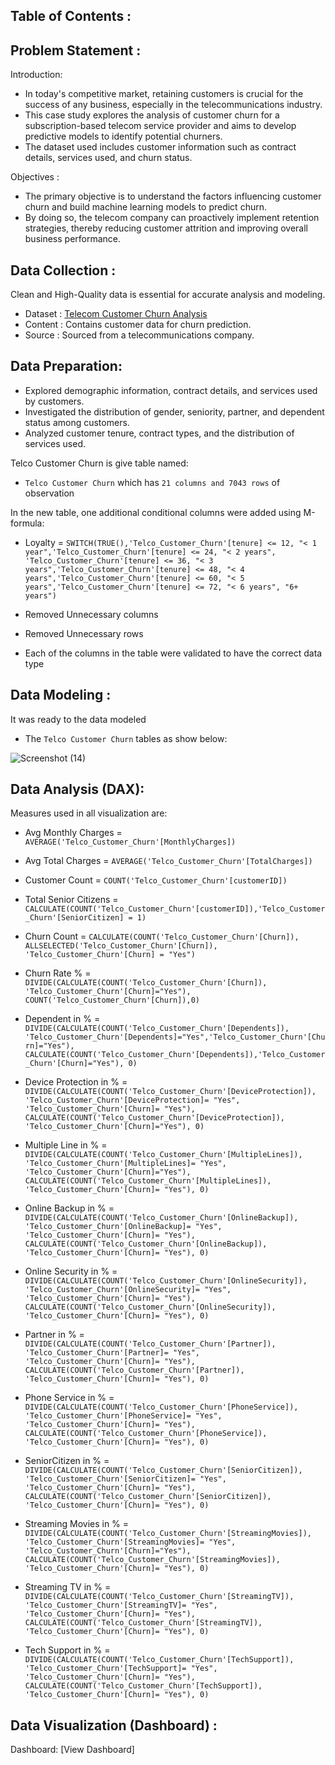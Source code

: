 ## Table of Contents :

## Problem Statement :
Introduction:
- In today's competitive market, retaining customers is crucial for the success of any business, especially in the telecommunications industry.
- This case study explores the analysis of customer churn for a subscription-based telecom service provider and aims to develop predictive models to identify potential churners. 
- The dataset used includes customer information such as contract details, services used, and churn status.


Objectives :
- The primary objective is to understand the factors influencing customer churn and build machine learning models to predict churn. 
- By doing so, the telecom company can proactively implement retention strategies, thereby reducing customer attrition and improving overall business performance.

## Data Collection : 
Clean and  High-Quality data is essential for accurate analysis and modeling.
- Dataset : [Telecom Customer Churn Analysis](https://github.com/ganesh0823/Telecom_Customer_Churn_Analysis/blob/main/Telco_Customer_Churn.xlsx)
- Content : Contains customer data for churn prediction.
- Source : Sourced from a telecommunications company.

## Data Preparation:
- Explored demographic information, contract details, and services used by customers.
- Investigated the distribution of gender, seniority, partner, and dependent status among customers.
- Analyzed customer tenure, contract types, and the distribution of services used.

Telco Customer Churn is give table named:

- `Telco Customer Churn` which has `21 columns and 7043 rows` of observation
  
In the new table, one additional conditional columns were added using M-formula:
- Loyalty = `SWITCH(TRUE(),'Telco_Customer_Churn'[tenure] <= 12, "< 1 year",'Telco_Customer_Churn'[tenure] <= 24, "< 2 years",  'Telco_Customer_Churn'[tenure] <= 36, "< 3 years",'Telco_Customer_Churn'[tenure] <= 48, "< 4 years",'Telco_Customer_Churn'[tenure] <= 60, "< 5 years",'Telco_Customer_Churn'[tenure] <= 72, "< 6 years", "6+ years")`

- Removed Unnecessary columns 
- Removed Unnecessary rows
- Each of the columns in the table were validated to have the correct data type

## Data Modeling :
It was ready to the data modeled
- The `Telco Customer Churn` tables as show below:
  
![Screenshot (14)](https://github.com/ganesh0823/Telecom_Customer_Churn_Analysis/assets/164488911/e007736e-70ed-4f1c-a4fa-788bad39f3ac)

## Data Analysis (DAX):
Measures used in  all visualization are:
- Avg Monthly Charges = `AVERAGE('Telco_Customer_Churn'[MonthlyCharges])`
  
- Avg Total Charges = `AVERAGE('Telco_Customer_Churn'[TotalCharges])`
  
- Customer Count = `COUNT('Telco_Customer_Churn'[customerID])`
  
- Total Senior Citizens = `CALCULATE(COUNT('Telco_Customer_Churn'[customerID]),'Telco_Customer_Churn'[SeniorCitizen] = 1)`
  
- Churn Count = `CALCULATE(COUNT('Telco_Customer_Churn'[Churn]), ALLSELECTED('Telco_Customer_Churn'[Churn]), 'Telco_Customer_Churn'[Churn] = "Yes")`
  
- Churn Rate % = `DIVIDE(CALCULATE(COUNT('Telco_Customer_Churn'[Churn]), 'Telco_Customer_Churn'[Churn]="Yes"), COUNT('Telco_Customer_Churn'[Churn]),0)`
  
- Dependent in % = `DIVIDE(CALCULATE(COUNT('Telco_Customer_Churn'[Dependents]), 'Telco_Customer_Churn'[Dependents]="Yes",'Telco_Customer_Churn'[Churn]="Yes"), CALCULATE(COUNT('Telco_Customer_Churn'[Dependents]),'Telco_Customer_Churn'[Churn]="Yes"), 0)`
  
- Device Protection in % = `DIVIDE(CALCULATE(COUNT('Telco_Customer_Churn'[DeviceProtection]), 'Telco_Customer_Churn'[DeviceProtection]= "Yes", 'Telco_Customer_Churn'[Churn]= "Yes"), CALCULATE(COUNT('Telco_Customer_Churn'[DeviceProtection]), 'Telco_Customer_Churn'[Churn]="Yes"), 0)`
  
- Multiple Line in % = `DIVIDE(CALCULATE(COUNT('Telco_Customer_Churn'[MultipleLines]), 'Telco_Customer_Churn'[MultipleLines]= "Yes", 'Telco_Customer_Churn'[Churn]="Yes"), CALCULATE(COUNT('Telco_Customer_Churn'[MultipleLines]), 'Telco_Customer_Churn'[Churn]= "Yes"), 0)`
  
- Online Backup in % = `DIVIDE(CALCULATE(COUNT('Telco_Customer_Churn'[OnlineBackup]), 'Telco_Customer_Churn'[OnlineBackup]= "Yes", 'Telco_Customer_Churn'[Churn]= "Yes"), CALCULATE(COUNT('Telco_Customer_Churn'[OnlineBackup]), 'Telco_Customer_Churn'[Churn]= "Yes"), 0)`
  
- Online Security in % = `DIVIDE(CALCULATE(COUNT('Telco_Customer_Churn'[OnlineSecurity]), 'Telco_Customer_Churn'[OnlineSecurity]= "Yes", 'Telco_Customer_Churn'[Churn]= "Yes"), CALCULATE(COUNT('Telco_Customer_Churn'[OnlineSecurity]), 'Telco_Customer_Churn'[Churn]= "Yes"), 0)`
  
- Partner in % = `DIVIDE(CALCULATE(COUNT('Telco_Customer_Churn'[Partner]), 'Telco_Customer_Churn'[Partner]= "Yes", 'Telco_Customer_Churn'[Churn]= "Yes"), CALCULATE(COUNT('Telco_Customer_Churn'[Partner]), 'Telco_Customer_Churn'[Churn]= "Yes"), 0)`
  
- Phone Service in % = `DIVIDE(CALCULATE(COUNT('Telco_Customer_Churn'[PhoneService]), 'Telco_Customer_Churn'[PhoneService]= "Yes", 'Telco_Customer_Churn'[Churn]= "Yes"), CALCULATE(COUNT('Telco_Customer_Churn'[PhoneService]), 'Telco_Customer_Churn'[Churn]= "Yes"), 0)`
  
- SeniorCitizen in % = `DIVIDE(CALCULATE(COUNT('Telco_Customer_Churn'[SeniorCitizen]), 'Telco_Customer_Churn'[SeniorCitizen]= "Yes", 'Telco_Customer_Churn'[Churn]= "Yes"), CALCULATE(COUNT('Telco_Customer_Churn'[SeniorCitizen]), 'Telco_Customer_Churn'[Churn]= "Yes"), 0)`
  
- Streaming Movies in % = `DIVIDE(CALCULATE(COUNT('Telco_Customer_Churn'[StreamingMovies]), 'Telco_Customer_Churn'[StreamingMovies]= "Yes", 'Telco_Customer_Churn'[Churn]="Yes"), CALCULATE(COUNT('Telco_Customer_Churn'[StreamingMovies]), 'Telco_Customer_Churn'[Churn]= "Yes"), 0)`
  
- Streaming TV in % = `DIVIDE(CALCULATE(COUNT('Telco_Customer_Churn'[StreamingTV]), 'Telco_Customer_Churn'[StreamingTV]= "Yes", 'Telco_Customer_Churn'[Churn]= "Yes"), CALCULATE(COUNT('Telco_Customer_Churn'[StreamingTV]), 'Telco_Customer_Churn'[Churn]= "Yes"), 0)`
  
- Tech Support in % = `DIVIDE(CALCULATE(COUNT('Telco_Customer_Churn'[TechSupport]), 'Telco_Customer_Churn'[TechSupport]= "Yes", 'Telco_Customer_Churn'[Churn]= "Yes"), CALCULATE(COUNT('Telco_Customer_Churn'[TechSupport]), 'Telco_Customer_Churn'[Churn]= "Yes"), 0)`

## Data Visualization (Dashboard) :
Dashboard: [View Dashboard] 

  













